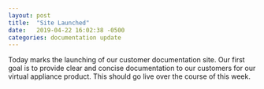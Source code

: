 ```yaml
---
layout: post
title:  "Site Launched"
date:   2019-04-22 16:02:38 -0500
categories: documentation update
---
```

Today marks the launching of our customer documentation site.  Our first goal is to provide clear and concise documentation to our customers for our virtual appliance product.  This should go live over the course of this week.


